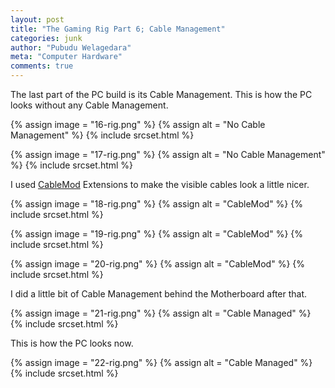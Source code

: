 ```yaml
---
layout: post
title: "The Gaming Rig Part 6; Cable Management"
categories: junk
author: "Pubudu Welagedara"
meta: "Computer Hardware"
comments: true
---
```


The last part of the PC build is its Cable Management. This is how the PC looks without any Cable Management.

{% assign image = "16-rig.png" %}
{% assign alt = "No Cable Management" %}
{% include srcset.html %}

{% assign image = "17-rig.png" %}
{% assign alt = "No Cable Management" %}
{% include srcset.html %}

I used [CableMod][cablemod] Extensions to make the visible cables look a little nicer. 

{% assign image = "18-rig.png" %}
{% assign alt = "CableMod" %}
{% include srcset.html %}

{% assign image = "19-rig.png" %}
{% assign alt = "CableMod" %}
{% include srcset.html %}

{% assign image = "20-rig.png" %}
{% assign alt = "CableMod" %}
{% include srcset.html %}

I did a little bit of Cable Management behind the Motherboard after that.

{% assign image = "21-rig.png" %}
{% assign alt = "Cable Managed" %}
{% include srcset.html %}

This is how the PC looks now.

{% assign image = "22-rig.png" %}
{% assign alt = "Cable Managed" %}
{% include srcset.html %}

[cablemod]: https://cablemod.com/














